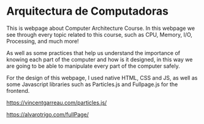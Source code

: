 # Arquitectura de Computadoras
This is webpage about Computer Architecture Course.
In this webpage we see through every topic related to this course, such as CPU, Memory, I/O, Processing, and much more!


As well as some practices that help us understand the importance of knowing each part of the computer and how is it designed, in this way we are going to be able to manipulate every part of the computer safely.


For the design of this webpage, I used native HTML, CSS and JS, as well as some Javascript libraries such as Particles.js and Fullpage.js for the frontend.

https://vincentgarreau.com/particles.js/

https://alvarotrigo.com/fullPage/

